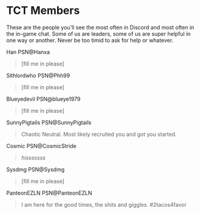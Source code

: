 # TCT Members
These are the people you'll see the most often in Discord and most often in the in-game chat. Some of us are leaders, some of us are super helpful in one way or another. Never be too timid to ask for help or whatever.

Han <span class="tag">PSN@Hanxa</span>
> [fill me in please]

Sithlordwho <span class="tag">PSN@Phh99</span>
> [fill me in please]

Blueyedevil <span class="tag">PSN@blueye1979</span>
> [fill me in please]

SunnyPigtails <span class="tag">PSN@SunnyPigtails</span>
> Chaotic Neutral. Most likely recruited you and got you started.

Cosmic <span class="tag">PSN@CosmicStride</span>
> _hisssssss_

Sysdmg <span class="tag">PSN@Sysdmg</span>
> [fill me in please]

PanteonEZLN <span class="tag">PSN@PanteonEZLN</span>
> I am here for the good times, the shits and giggles.
> #2tacos4favor